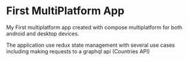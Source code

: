 # First MultiPlatform App

My First multiplatform app created with compose multiplatform for both android and
desktop devices.

The application use redux state management with several use cases including making requests to 
a graphql api (Countries API)
